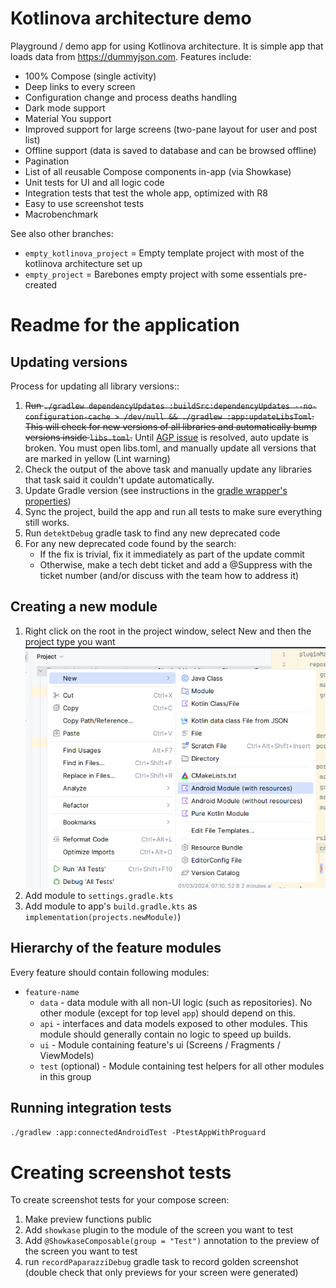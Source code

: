 # Kotlinova architecture demo

Playground / demo app for using Kotlinova architecture. It is simple app that loads data from https://dummyjson.com.
Features include:

* 100% Compose (single activity)
* Deep links to every screen
* Configuration change and process deaths handling
* Dark mode support
* Material You support
* Improved support for large screens (two-pane layout for user and post list)
* Offline support (data is saved to database and can be browsed offline)
* Pagination
* List of all reusable Compose components in-app (via Showkase)
* Unit tests for UI and all logic code
* Integration tests that test the whole app, optimized with R8
* Easy to use screenshot tests
* Macrobenchmark

See also other branches:

* `empty_kotlinova_project` = Empty template project with most of the kotlinova architecture set up
* `empty_project` = Barebones empty project with some essentials pre-created

# Readme for the application

## Updating versions

Process for updating all library versions::

1. ~~Run `./gradlew dependencyUpdates :buildSrc:dependencyUpdates --no-configuration-cache > /dev/null
   && ./gradlew :app:updateLibsToml`.
   This will check for new versions of all libraries and automatically bump versions inside `libs.toml`.~~
   Until [AGP issue](https://issuetracker.google.com/issues/315689874) is resolved, auto update
   is broken. You must open libs.toml, and manually update all versions
   that are marked in yellow (Lint warning)
2. Check the output of the above task and manually update any libraries that task said it couldn't update automatically.
3. Update Gradle version (see instructions in the [gradle wrapper's properties](gradle/wrapper/gradle-wrapper.properties))
2. Sync the project, build the app and run all tests to make sure everything still works.
3. Run `detektDebug` gradle task to find any new deprecated code
4. For any new deprecated code found by the search:
    * If the fix is trivial, fix it immediately as part of the update commit
    * Otherwise, make a tech debt ticket and add a @Suppress with the ticket number
      (and/or discuss with the team how to address it)

## Creating a new module

1. Right click on the root in the project window, select New and then the project type you want
  ![Image](docs/module-factory.png)
2. Add module to `settings.gradle.kts`
3. Add module to app's `build.gradle.kts` as `implementation(projects.newModule)`)

## Hierarchy of the feature modules

Every feature should contain following modules:

* `feature-name`
    * `data` - data module with all non-UI logic (such as repositories).
      No other module (except for top level `app`) should depend on this.
    * `api` - interfaces and data models exposed to other modules.
      This module should generally contain no logic to speed up builds.
    * `ui` - Module containing feature's ui (Screens / Fragments / ViewModels)
    * `test` (optional) - Module containing test helpers for all other modules in this group

## Running integration tests

`./gradlew :app:connectedAndroidTest -PtestAppWithProguard`

# Creating screenshot tests

To create screenshot tests for your compose screen:

1. Make preview functions public
2. Add `showkase` plugin to the module of the screen you want to test
2. Add `@ShowkaseComposable(group = "Test")` annotation to the preview of the screen you want to test
3. run `recordPaparazziDebug` gradle task to record golden screenshot
   (double check that only previews for your screen were generated)
